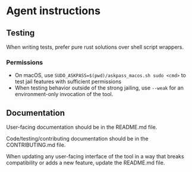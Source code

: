 # Agent instructions

## Testing

When writing tests, prefer pure rust solutions over shell script wrappers.

### Permissions

- On macOS, use `SUDO_ASKPASS=$(pwd)/askpass_macos.sh sudo <cmd>` to test jail features with sufficient permissions
- When testing behavior outside of the strong jailing, use `--weak` for an environment-only
  invocation of the tool.

## Documentation

User-facing documentation should be in the README.md file.

Code/testing/contributing documentation should be in the CONTRIBUTING.md file.

When updating any user-facing interface of the tool in a way that breaks compatibility or adds a new feature, update the README.md file.
